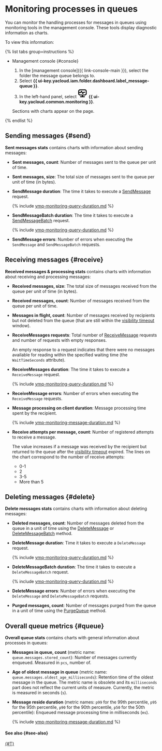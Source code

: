 # Monitoring processes in queues

You can monitor the handling processes for messages in queues using monitoring tools in the management console. These tools display diagnostic information as charts.

To view this information:

{% list tabs group=instructions %}

- Management console {#console}

   1. In the [management console]({{ link-console-main }}), select the folder the message queue belongs to.
   1. Select **{{ ui-key.yacloud.iam.folder.dashboard.label_message-queue }}**.
   1. In the left-hand panel, select ![image](../../_assets/console-icons/display-pulse.svg) **{{ ui-key.yacloud.common.monitoring }}**.

   Sections with charts appear on the page.

{% endlist %}

## Sending messages {#send}

**Sent messages stats** contains charts with information about sending messages:

* **Sent messages, count**: Number of messages sent to the queue per unit of time.

* **Sent messages, size**: The total size of messages sent to the queue per unit of time (in bytes).

* **SendMessage duration**: The time it takes to execute a [SendMessage](../api-ref/message/SendMessage.md) request.

   {% include [ymq-monitoring-query-duration.md](../../_includes/message-queue/ymq-monitoring-query-duration.md) %}

* **SendMessageBatch duration**: The time it takes to execute a [SendMessageBatch](../api-ref/message/SendMessageBatch.md) request.

   {% include [ymq-monitoring-query-duration.md](../../_includes/message-queue/ymq-monitoring-query-duration.md) %}

* **SendMessage errors**: Number of errors when executing the `SendMessage` and `SendMessageBatch` requests.

## Receiving messages {#receive}

**Received messages & processing stats** contains charts with information about receiving and processing messages:

* **Received messages, size**: The total size of messages received from the queue per unit of time (in bytes).

* **Received messages, count**: Number of messages received from the queue per unit of time.

* **Messages in flight, count**: Number of messages received by recipients but not deleted from the queue (that are still within the [visibility timeout](../concepts/visibility-timeout.md) window).

* **ReceiveMessages requests**: Total number of [ReceiveMessage](../api-ref/message/ReceiveMessage) requests and number of requests with empty responses.

   An empty response to a request indicates that there were no messages available for reading within the specified waiting time (the `WaitTimeSeconds` attribute).

* **ReceiveMessages duration**: The time it takes to execute a `ReceiveMessage` request.

   {% include [ymq-monitoring-query-duration.md](../../_includes/message-queue/ymq-monitoring-query-duration.md) %}

* **ReceiveMessage errors**: Number of errors when executing the `ReceiveMessage` requests.

* **Message processing on client duration**: Message processing time spent by the recipient.

   {% include [ymq-monitoring-message-duration.md](../../_includes/message-queue/ymq-monitoring-message-duration.md) %}

* **Receive attempts per message, count**: Number of registered attempts to receive a message.

   The value increases if a message was received by the recipient but returned to the queue after the [visibility timeout](../concepts/visibility-timeout.md) expired. The lines on the chart correspond to the number of receive attempts:

    * 0-1
    * 2
    * 3-5
    * More than 5

## Deleting messages {#delete}

**Delete messages stats** contains charts with information about deleting messages:

* **Deleted messages, count**: Number of messages deleted from the queue in a unit of time using the [DeleteMessage](../api-ref/message/DeleteMessage) or [DeleteMessageBatch](../api-ref/message/DeleteMessageBatch) method.
* **DeleteMessage duration**: Time it takes to execute a `DeleteMessage` request.

   {% include [ymq-monitoring-query-duration.md](../../_includes/message-queue/ymq-monitoring-query-duration.md) %}

* **DeleteMessageBatch duration**: The time it takes to execute a `DeleteMessageBatch` request.

   {% include [ymq-monitoring-query-duration.md](../../_includes/message-queue/ymq-monitoring-query-duration.md) %}

* **DeleteMessage errors**: Number of errors when executing the `DeleteMessage` and `DeleteMessageBatch` requests.

* **Purged messages, count**: Number of messages purged from the queue in a unit of time using the [PurgeQueue](../api-ref/queue/PurgeQueue) method.

## Overall queue metrics {#queue}

**Overall queue stats** contains charts with general information about processes in queues:

* **Messages in queue, count** (metric name: `queue.messages.stored_count`): Number of messages currently enqueued. Measured in `pcs`, number of.

* **Age of oldest message in queue** (metric name: `queue.messages.oldest_age_milliseconds`): Retention time of the oldest message in the queue. The metric name is obsolete and its `milliseconds` part does not reflect the current units of measure. Currently, the metric is measured in seconds (`s`).

* **Message reside duration** (metric names: `p99` for the 99th percentile, `p95` for the 95th percentile, `p90` for the 90th percentile, `p50` for the 50th percentile): Enqueued message processing time in milliseconds (`ms`).

   {% include [ymq-monitoring-message-duration.md](../../_includes/message-queue/ymq-monitoring-message-duration.md) %}

#### See also {#see-also}

[{#T}](../metrics.md)